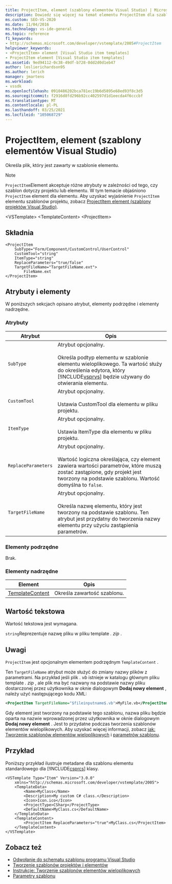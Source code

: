 ```yaml
---
title: ProjectItem, element (szablony elementów Visual Studio) | Microsoft Docs
description: Dowiedz się więcej na temat elementu ProjectItem dla szablonów elementów i sposobu akceptowania przez niego różnych atrybutów w zależności od tego, czy szablon dotyczy projektu czy elementu.
ms.custom: SEO-VS-2020
ms.date: 11/04/2016
ms.technology: vs-ide-general
ms.topic: reference
f1_keywords:
- http://schemas.microsoft.com/developer/vstemplate/2005#ProjectItem
helpviewer_keywords:
- <ProjectItem> element [Visual Studio item templates]
- ProjectItem element [Visual Studio item templates]
ms.assetid: 9ed94112-0c38-49df-b728-0dd2d0d1eb47
author: leslierichardson95
ms.author: lerich
manager: jmartens
ms.workload:
- vssdk
ms.openlocfilehash: 0910486202bca781ec19b6d5895e68ed93f8c3d5
ms.sourcegitcommit: f2916d8fd296b92cc402597d1d1eecda4f6cccbf
ms.translationtype: MT
ms.contentlocale: pl-PL
ms.lasthandoff: 03/25/2021
ms.locfileid: "105068729"
---
```

# <a name="projectitem-element-visual-studio-item-templates"></a>ProjectItem, element (szablony elementów Visual Studio)
Określa plik, który jest zawarty w szablonie elementu.

> [!NOTE]
> `ProjectItem`Element akceptuje różne atrybuty w zależności od tego, czy szablon dotyczy projektu lub elementu. W tym temacie objaśniono `ProjectItem` element dla elementu. Aby uzyskać wyjaśnienie `ProjectItem` elementu szablonów projektu, zobacz [ProjectItem element (szablony projektów Visual Studio)](../extensibility/projectitem-element-visual-studio-project-templates.md).

 \<VSTemplate> \<TemplateContent>
 \<ProjectItem>

## <a name="syntax"></a>Składnia

```
<ProjectItem
    SubType="Form/Component/CustomControl/UserControl"
    CustomTool="string"
    ItemType="string"
    ReplaceParameters="true/false"
    TargetFileName="TargetFileName.ext">
        FileName.ext
</ProjectItem>
```

## <a name="attributes-and-elements"></a>Atrybuty i elementy
 W poniższych sekcjach opisano atrybut, elementy podrzędne i elementy nadrzędne.

### <a name="attributes"></a>Atrybuty

| Atrybut | Opis |
|---------------------| - |
| `SubType` | Atrybut opcjonalny.<br /><br /> Określa podtyp elementu w szablonie elementu wieloplikowego. Ta wartość służy do określenia edytora, który [!INCLUDE[vsprvs](../code-quality/includes/vsprvs_md.md)] będzie używany do otwierania elementu. |
| `CustomTool` | Atrybut opcjonalny.<br /><br /> Ustawia CustomTool dla elementu w pliku projektu. |
| `ItemType` | Atrybut opcjonalny.<br /><br /> Ustawia ItemType dla elementu w pliku projektu. |
| `ReplaceParameters` | Atrybut opcjonalny.<br /><br /> Wartość logiczna określająca, czy element zawiera wartości parametrów, które muszą zostać zastąpione, gdy projekt jest tworzony na podstawie szablonu. Wartość domyślna to `false`. |
| `TargetFileName` | Atrybut opcjonalny.<br /><br /> Określa nazwę elementu, który jest tworzony na podstawie szablonu. Ten atrybut jest przydatny do tworzenia nazwy elementu przy użyciu zastąpienia parametrów. |

### <a name="child-elements"></a>Elementy podrzędne
 Brak.

### <a name="parent-elements"></a>Elementy nadrzędne

|Element|Opis|
|-------------|-----------------|
|[TemplateContent](../extensibility/templatecontent-element-visual-studio-templates.md)|Określa zawartość szablonu.|

## <a name="text-value"></a>Wartość tekstowa
 Wartość tekstowa jest wymagana.

 `string`Reprezentuje nazwę pliku w pliku template *. zip* .

## <a name="remarks"></a>Uwagi
 `ProjectItem` jest opcjonalnym elementem podrzędnym `TemplateContent` .

 Ten `TargetFileName` atrybut może służyć do zmiany nazwy plików z parametrami. Na przykład jeśli plik *. vb* istnieje w katalogu głównym pliku template *. zip* , ale plik ma być nazwany na podstawie nazwy pliku dostarczonej przez użytkownika w oknie dialogowym **Dodaj nowy element** , należy użyć następującego kodu XML:

```xml
<ProjectItem TargetFileName="$fileinputname$.vb">MyFile.vb</ProjectItem>
```

 Gdy element jest tworzony na podstawie tego szablonu, nazwa pliku będzie oparta na nazwie wprowadzonej przez użytkownika w oknie dialogowym **Dodaj nowy element** . Jest to przydatne podczas tworzenia szablonów elementów wieloplikowych. Aby uzyskać więcej informacji, zobacz [jak: Tworzenie szablonów elementów wieloplikowych](../ide/how-to-create-multi-file-item-templates.md) i [parametrów szablonu](../ide/template-parameters.md).

## <a name="example"></a>Przykład
 Poniższy przykład ilustruje metadane dla szablonu elementu standardowego dla [!INCLUDE[csprcs](../data-tools/includes/csprcs_md.md)] klasy.

```
<VSTemplate Type="Item" Version="3.0.0"
    xmlns="http://schemas.microsoft.com/developer/vstemplate/2005">
    <TemplateData>
        <Name>MyClass</Name>
        <Description>My custom C# class.</Description>
        <Icon>Icon.ico</Icon>
        <ProjectType>CSharp</ProjectType>
        <DefaultName>MyClass.cs</DefaultName>
    </TemplateData>
    <TemplateContent>
        <ProjectItem ReplaceParameters="true">MyClass.cs</ProjectItem>
    </TemplateContent>
</VSTemplate>
```

## <a name="see-also"></a>Zobacz też
- [Odwołanie do schematu szablonu programu Visual Studio](../extensibility/visual-studio-template-schema-reference.md)
- [Tworzenie szablonów projektów i elementów](../ide/creating-project-and-item-templates.md)
- [Instrukcje: Tworzenie szablonów elementów wieloplikowych](../ide/how-to-create-multi-file-item-templates.md)
- [Parametry szablonu](../ide/template-parameters.md)

